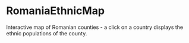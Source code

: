 # RomaniaEthnicMap
Interactive map of Romanian counties - a click on a country displays the ethnic populations of the county.
